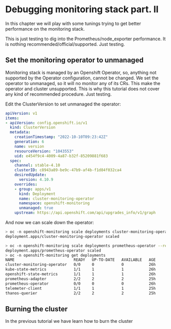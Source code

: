 # Debugging monitoring stack part. II

In this chapter we will play with some tunings trying to get better performance on the monitoring stack.

This is just testing to dig into the Prometheus/node_exporter performance. It is nothing recommended/official/supported. Just testing.

## Set the monitoring operator to unmanaged

Monitoring stack is managed by an Openshift Operator, so, anything not supported by the Operator configuration, cannot be changed. We set the operator to unmanaged, so it will no monitor any of its CRs. This make the operator and cluster unsupported. This is why this tutorial does not cover any kind of recommended procedure. Just testing.

Edit the ClusterVersion to set unmanaged the operator:

```yaml
apiVersion: v1
items:
- apiVersion: config.openshift.io/v1
  kind: ClusterVersion
  metadata:
    creationTimestamp: "2022-10-10T09:23:42Z"
    generation: 6
    name: version
    resourceVersion: "1043553"
    uid: e454f9c4-4009-4a87-b32f-85209881f683
  spec:
    channel: stable-4.10
    clusterID: c8943a89-be9c-47b9-af4b-f1d84f032ca4
    desiredUpdate:
      version: 4.10.9
    overrides:
    - group: apps/v1
      kind: Deployment
      name: cluster-monitoring-operator
      namespace: openshift-monitoring
      unmanaged: true
    upstream: https://api.openshift.com/api/upgrades_info/v1/graph
```

And now we can scale down the operator:

```bash
> oc -n openshift-monitoring scale deployments cluster-monitoring-operator --replicas=0
deployment.apps/cluster-monitoring-operator scaled

> oc -n openshift-monitoring scale deployments prometheus-operator --replicas=0
deployment.apps/prometheus-operator scaled
> oc -n openshift-monitoring get deployments
NAME                          READY   UP-TO-DATE   AVAILABLE   AGE
cluster-monitoring-operator   0/0     0            0           26h
kube-state-metrics            1/1     1            1           26h
openshift-state-metrics       1/1     1            1           26h
prometheus-adapter            2/2     2            2           25h
prometheus-operator           0/0     0            0           26h
telemeter-client              1/1     1            1           25h
thanos-querier                2/2     2            2           25h

```

## 

## Burning the cluster

In the previous tutorial we have learn how to burn the cluster
